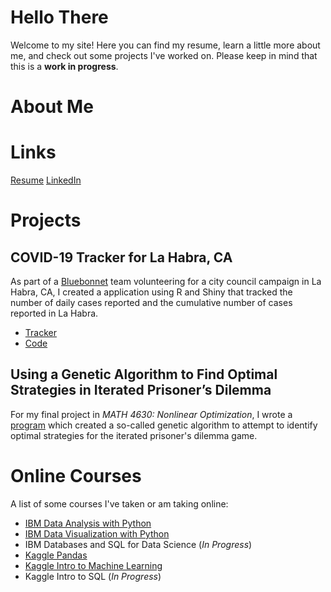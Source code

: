 # Hello There
Welcome to my site! Here you can find my resume, learn a little more about me, and check out some projects I've worked on. Please keep in mind that this is a **work in progress**.

# About Me

# Links

[Resume](https://github.com/devinjbarkey/devinjbarkey.github.io/blob/main/Devin%20Barkey%20Resume.pdf)
[LinkedIn](www.linkedin.com/in/devin-barkey-844295147)

# Projects

## COVID-19 Tracker for La Habra, CA
As part of a [Bluebonnet](https://www.bluebonnetdata.org/) team volunteering for a city council campaign in La Habra, CA, I created a application using R and Shiny that tracked the number of daily cases reported and the cumulative number of cases reported in La Habra.
- [Tracker](https://devinbarkey.shinyapps.io/pc_-_la_habra/)
- [Code](https://github.com/devinjbarkey/devinjbarkey.github.io/blob/main/PC%20for%20La%20Habra/app.R)

## Using a Genetic Algorithm to Find Optimal Strategies in Iterated Prisoner’s Dilemma
For my final project in *MATH 4630: Nonlinear Optimization*, I wrote a [program](https://github.com/devinjbarkey/devinjbarkey.github.io/tree/main/MATH%204630%20Project) which created a so-called genetic algorithm to attempt to identify optimal strategies for the iterated prisoner's dilemma game.

# Online Courses
A list of some courses I've taken or am taking online:
- [IBM Data Analysis with Python](https://www.youracclaim.com/badges/e88165e4-a65c-43c3-892a-dbc20d043b7a/public_url)
- [IBM Data Visualization with Python](https://www.youracclaim.com/badges/be4db618-7901-4074-a19f-8cb43ef3aafb/public_url)
- IBM Databases and SQL for Data Science (*In Progress*)
- [Kaggle Pandas](https://www.kaggle.com/learn/certification/devinbarkey/pandas)
- [Kaggle Intro to Machine Learning](https://www.kaggle.com/learn/certification/devinbarkey/intro-to-machine-learning)
- Kaggle Intro to SQL (*In Progress*)
